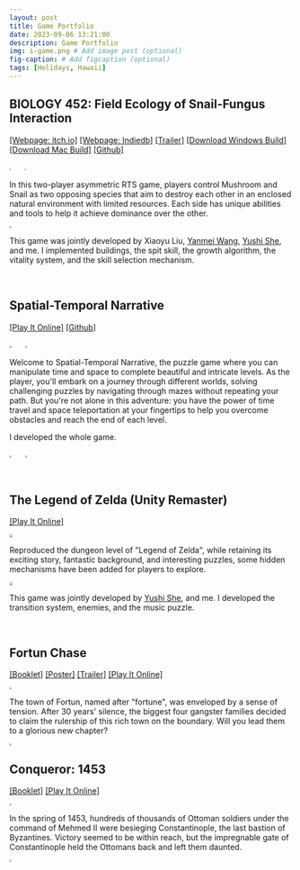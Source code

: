 ```yaml
---
layout: post
title: Game Portfolio
date: 2023-09-06 13:21:00
description: Game Portfolio
img: i-game.png # Add image post (optional)
fig-caption: # Add figcaption (optional)
tags: [Holidays, Hawaii]
---
```

## BIOLOGY 452: Field Ecology of Snail-Fungus Interaction

<a href="https://chengfanli.itch.io/biology-452-field-ecology-of-snail-fungus-interaction">[Webpage: itch.io]</a> <a href="https://www.indiedb.com/games/biology-452-field-ecology-of-snail-fungus-interaction">[Webpage: Indiedb]</a> <a href="{{site.baseurl}}/src/Trailer452.mp4">[Trailer]</a> <a href="{{site.baseurl}}/src/p3_build/WindowsBuild.zip">[Download Windows Build]</a> <a href="{{site.baseurl}}/src/p3_build/MacBuild.zip">[Download Mac Build]</a> <a href="https://github.com/chengfanli/eecs494-p3">[Github]</a>

<img src="{{site.baseurl}}/src/CG1.png" style="zoom:20%;" /> &nbsp; &nbsp; &nbsp;<img src="{{site.baseurl}}/src/CG2.png" style="zoom:20%;" />

In this two-player asymmetric RTS game, players control Mushroom and Snail as two opposing species that aim to destroy each other in an enclosed natural environment with limited resources. Each side has unique abilities and tools to help it achieve dominance over the other.

<img src="{{site.baseurl}}/src/show.jpg" style="zoom:25%;" />

This game was jointly developed by Xiaoyu Liu, <a href="https://yanmeeei.github.io/portfolio/">Yanmei Wang</a>, <a href="https://yushi111.github.io/">Yushi She</a>, and me. I implemented buildings, the spit skill, the growth algorithm, the vitality system, and the skill selection mechanism.



<br>

## Spatial-Temporal Narrative

<a href="https://chengfanli.itch.io/spatial-temporal-narrative">[Play It Online]</a> <a href="https://github.com/chengfanli/EECS494-GameDev-Project2-ST-Narrative">[Github]</a>

<img src="{{site.baseurl}}/src/p2c1.png" style="zoom:25%;" /> &nbsp; &nbsp; &nbsp;<img src="{{site.baseurl}}/src/p2c2.png" style="zoom:25%;" />

Welcome to Spatial-Temporal Narrative, the puzzle game where you can manipulate time and space to complete beautiful and intricate levels. As the player, you'll embark on a journey through different worlds, solving challenging puzzles by navigating through mazes without repeating your path. But you're not alone in this adventure: you have the power of time travel and space teleportation at your fingertips to help you overcome obstacles and reach the end of each level.

I developed the whole game.

<img src="{{site.baseurl}}/src/p2g1.png" style="zoom:25%;" /> &nbsp; &nbsp; &nbsp;<img src="{{site.baseurl}}/src/p2g2.png" style="zoom:25%;" />



<br>

## The Legend of Zelda (Unity Remaster)

<a href="https://chengfanli.itch.io/legend-o-zelda">[Play It Online]</a>

<img src="{{site.baseurl}}/src/zelda_cover.png" style="zoom:35%;" />

Reproduced the dungeon level of "Legend of Zelda", while retaining its exciting story, fantastic background, and interesting puzzles, some hidden mechanisms have been added for players to explore.

<img src="{{site.baseurl}}/src/P1G1.png" style="zoom:35%;" />

This game was jointly developed by <a href="https://yushi111.github.io/">Yushi She</a>, and me. I developed the transition system, enemies, and the music puzzle.



<br>

## Fortun Chase

<a href="{{site.baseurl}}/game/Frotun_Chase/doc/booklet.pdf">[Booklet]</a> <a href="{{site.baseurl}}/game/Frotun_Chase/doc/poster.pdf">[Poster]</a> <a href="{{site.baseurl}}/game/Frotun_Chase/doc/trailer.mp4">[Trailer]</a> <a href="{{site.baseurl}}/game/Frotun_Chase/build/index.html">[Play It Online]</a>

<img src="{{site.baseurl}}/src/fc1.png" style="zoom:25%;" />

The town of Fortun, named after "fortune", was enveloped by a sense of tension. After 30 years' silence, the biggest four gangster families decided to claim the rulership of this rich town on the boundary. Will you lead them to a glorious new chapter?

<img src="{{site.baseurl}}/src/fc2.png" style="zoom:25%;" />



<br>

## Conqueror: 1453

<a href="{{site.baseurl}}/game/Conqueror_1453/Instruction Booklet.pdf">[Booklet]</a> <a href="{{site.baseurl}}/game/Conqueror_1453/build/index.html">[Play It Online]</a>

<img src="{{site.baseurl}}/src/c1.png" style="zoom:25%;" />

In the spring of 1453, hundreds of thousands of Ottoman soldiers under the command of Mehmed II were besieging Constantinople, the last bastion of Byzantines. Victory seemed to be within reach, but the impregnable gate of Constantinople held the Ottomans back and left them daunted.

<img src="{{site.baseurl}}/src/c2.png" style="zoom:25%;" />





